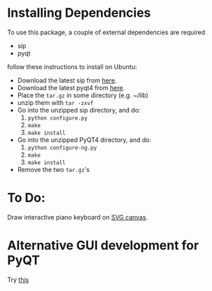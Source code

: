 # Installing Dependencies

To use this package, a couple of external dependencies are required

- sip
- pyqt

follow these instructions to install on Ubuntu:

- Download the latest sip from [here][1].
- Download the latest pyqt4 from [here][2].
- Place the `tar.gz` in some directory (e.g. ~/lib)
- unzip them with `tar -zxvf`
- Go into the unzipped sip directory, and do:
    1. `python configure.py`
    2. `make`
    3. `make install`
- Go into the unzipped PyQT4 directory, and do:
    1. `python configure-ng.py`
    2. `make`
    3. `make install`
- Remove the two `tar.gz`'s

# To Do:
Draw interactive piano keyboard on [SVG canvas][4].

# Alternative GUI development for PyQT

Try [this][3]


[1]: http://www.riverbankcomputing.com/software/sip/download
[2]: http://www.riverbankcomputing.com/software/pyqt/download
[3]: https://pythonspot.com/en/pyqt4-gui-tutorial/
[4]: http://doc.qt.io/qt-4.8/qtwebkit-guide-canvas.html
